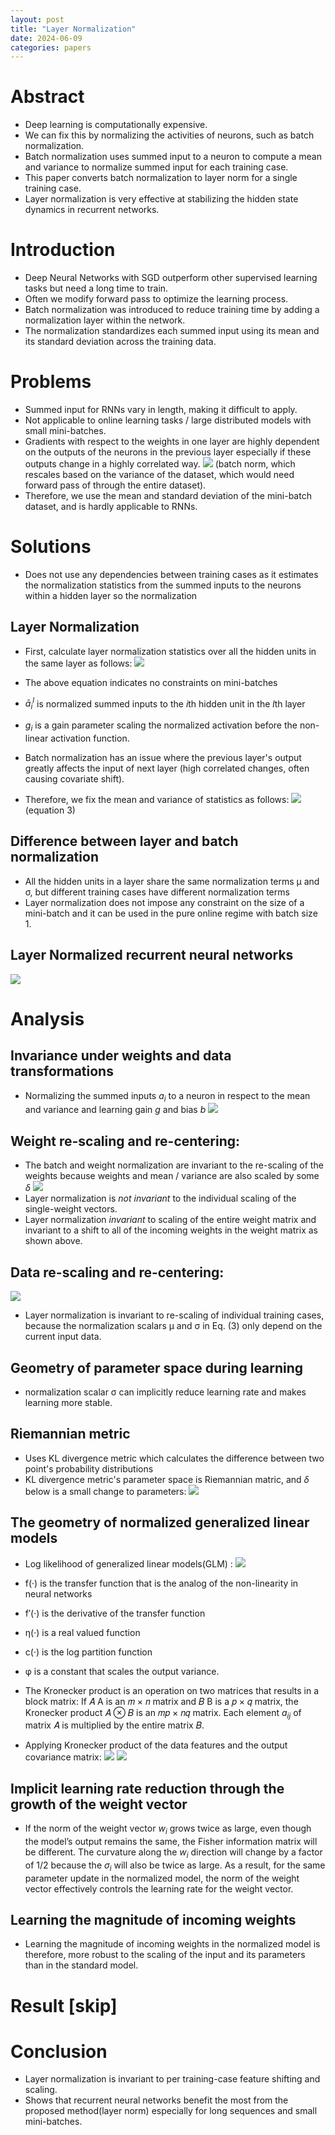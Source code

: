 ```yaml
---
layout: post
title: "Layer Normalization"
date: 2024-06-09
categories: papers
---
```


# Abstract
  - Deep learning is computationally expensive.
  - We can fix this by normalizing the activities of neurons, such as batch normalization.
  - Batch normalization uses summed input to a neuron to compute a mean and variance to normalize summed input for each training case.
  - This paper converts batch normalization to layer norm for a single training case.
  - Layer normalization is very effective at stabilizing the hidden state dynamics in recurrent networks.
    
# Introduction
- Deep Neural Networks with SGD outperform other supervised learning tasks but need a long time to train.
- Often we modify forward pass to optimize the learning process.
- Batch normalization was introduced to reduce training time by adding a normalization layer within the network.
- The normalization standardizes each summed input using its mean and its standard deviation across the training data.

# Problems
- Summed input for RNNs vary in length, making it difficult to apply.
- Not applicable to online learning tasks / large distributed models with small mini-batches.
- Gradients with respect to the weights in one layer are highly dependent on the outputs of the neurons in the previous layer especially if these outputs change in a highly correlated way.
![](/images/2024-06-09/1.png)
(batch norm, which rescales based on the variance of the dataset, which would need forward pass of through the entire dataset).
- Therefore, we use the mean and standard deviation of the mini-batch dataset, and is hardly applicable to RNNs.

# Solutions
- Does not use any dependencies between training cases as it estimates the normalization statistics from the summed inputs to the neurons within a hidden layer so the normalization

## Layer Normalization
- First, calculate layer normalization statistics over all the hidden units in the same layer as follows:
![](/images/2024-06-09/2.png)
- The above equation indicates no constraints on mini-batches
- $\bar{a}^{l}_{i}$ is normalized summed inputs to the $i$th hidden unit in the $l$th layer
- $g_{i}$ is a gain parameter scaling the normalized activation before the non-linear activation function. 

- Batch normalization has an issue where the previous layer's output greatly affects the input of next layer (high correlated changes, often causing covariate shift).
- Therefore, we fix the mean and variance of statistics as follows: 
![](/images/2024-06-09/3.png) (equation 3)

## Difference between layer and batch normalization
- All the hidden units in a layer share the same normalization terms μ and σ, but different training cases have different normalization terms
- Layer normalization does not impose any constraint on the size of a mini-batch and it can be used in the pure online regime with batch size 1.

## Layer Normalized recurrent neural networks
![](/images/2024-06-09/4.png)

# Analysis

## Invariance under weights and data transformations
- Normalizing the summed inputs $a_{i}$ to a neuron in respect to the mean and variance and learning gain $g$ and bias $b$
![](/images/2024-06-09/5.png)

## Weight re-scaling and re-centering:
- The batch and weight normalization are invariant to the re-scaling of the weights because weights and mean / variance are also scaled by some $\delta$
![](/images/2024-06-09/6.png)
- Layer normalization is *not invariant* to the individual scaling of the single-weight vectors.
- Layer normalization *invariant* to scaling of the entire weight matrix and invariant to a shift to all of the incoming weights in the weight matrix as shown above.

## Data re-scaling and re-centering:
![](/images/2024-06-09/7.png)
- Layer normalization is invariant to re-scaling of individual training cases, because the normalization scalars μ and σ in Eq. (3) only depend on the current input data.

## Geometry of parameter space during learning
- normalization scalar σ can implicitly reduce learning rate and makes learning more stable.

## Riemannian metric
- Uses KL divergence metric which calculates the difference between two point's probability distributions
- KL divergence metric's parameter space is Riemannian matric, and $\delta$ below is a small change to parameters:
![](/images/2024-06-09/8.png)

## The geometry of normalized generalized linear models
- Log likelihood of generalized linear models(GLM) :
![](/images/2024-06-09/9.png)
- f(·) is the transfer function that is the analog of the non-linearity in neural networks
- f′(·) is the derivative of the transfer function
- η(·) is a real valued function
- c(·) is the log partition function
- φ is a constant that scales the output variance.
- The Kronecker product is an operation on two matrices that results in a block matrix:
If 𝐴 A is an 𝑚 × 𝑛 matrix and 𝐵 B is a 𝑝 × 𝑞 matrix, the Kronecker product 𝐴 ⊗ 𝐵 is an 𝑚𝑝 × 𝑛𝑞 matrix. Each element $a_{ij}$​ of matrix 𝐴 is multiplied by the entire matrix 𝐵.

- Applying Kronecker product of the data features and the output covariance matrix:
![](/images/2024-06-09/10.png)
![](/images/2024-06-09/11.png)

## Implicit learning rate reduction through the growth of the weight vector
- If the norm of the weight vector $w_{i}$ grows twice as large, even though the model’s output remains the same, the Fisher information matrix will be different. The curvature along the $w_{i}$ direction will change by a factor of 1/2 because the $σ_{i}$ will also be twice as large. As a result, for the same parameter update in the normalized model, the norm of the weight vector effectively controls the learning rate for the weight vector.

## Learning the magnitude of incoming weights
- Learning the magnitude of incoming weights in the normalized model is therefore, more robust to the scaling of the input and its parameters than in the standard model. 

# Result [skip]
  
# Conclusion
- Layer normalization is invariant to per training-case feature shifting and scaling.
- Shows that recurrent neural networks benefit the most from the proposed method(layer norm) especially for long sequences and small mini-batches.

